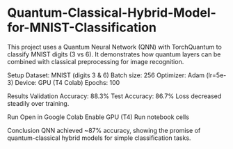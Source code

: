 # Quantum-Classical-Hybrid-Model-for-MNIST-Classification
This project uses a Quantum Neural Network (QNN) with TorchQuantum
 to classify MNIST digits (3 vs 6). It demonstrates how quantum layers can be combined with classical preprocessing for image recognition.

Setup
Dataset: MNIST (digits 3 & 6)
Batch size: 256
Optimizer: Adam (lr=5e-3)
Device: GPU (T4 Colab)
Epochs: 100

Results
Validation Accuracy: 88.3%
Test Accuracy: 86.7%
Loss decreased steadily over training.

Run
Open in Google Colab
Enable GPU (T4)
Run notebook cells

Conclusion
QNN achieved ~87% accuracy, showing the promise of quantum-classical hybrid models for simple classification tasks.
